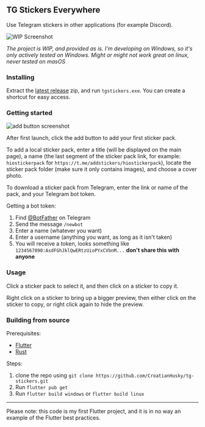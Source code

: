 ## TG Stickers Everywhere

Use Telegram stickers in other applications (for example Discord).

![WIP Screenshot](https://i.imgur.com/99B0axW.png)

*The project is WIP, and provided as is. 
I'm developing on Windows, so it's only actively tested on Windows. Might or might not work great on linux, never tested on masOS*

### Installing
Extract the [latest release](https://github.com/CroatianHusky/tg-stickers/releases/latest) zip, and run `tgstickers.exe`. You can create a shortcut for easy access.

### Getting started
![add button screenshot](https://i.imgur.com/Zj6PifX.png)

After first launch, click the add button to add your first sticker pack.

To add a local sticker pack, enter a title (will be displayed on the main page), a name (the last segment of the sticker pack link, for example: `hiostickerpack` for `https://t.me/addstickers/hiostickerpack`), locate the sticker pack folder (make sure it only contains images), and choose a cover photo.

To download a sticker pack from Telegram, enter the link or name of the pack, and your Telegram bot token.

Getting a bot token:
1) Find [@BotFather](https://t.me/BotFather) on Telegram
2) Send the message `/newbot`
3) Enter a name (whatever you want)
4) Enter a username (anything you want, as long as it isn't taken)
5) You will receive a token, looks something like `1234567890:AsdFGhJklQwERtzUioPYxCVbnM...` 
**don't share this with anyone**

### Usage
Click a sticker pack to select it, and then click on a sticker to copy it.

Right click on a sticker to bring up a bigger preview, then either click on the sticker to copy, or right click again to hide the preview.

### Building from source
Prerequisites:
- [Flutter](https://docs.flutter.dev/get-started/install)
- [Rust](https://www.rust-lang.org/tools/install)

Steps:
1) clone the repo using `git clone https://github.com/CroatianHusky/tg-stickers.git`
2) Run `flutter pub get`
3) Run `flutter build windows` or `flutter build linux`


<hr/>

Please note: this code is my first Flutter project, and it is in no way an example of the Flutter best practices.